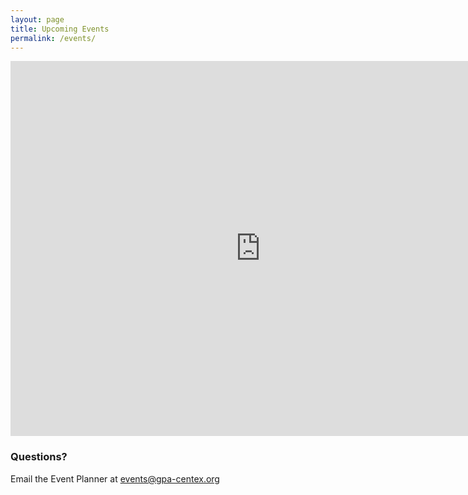 ```yaml
---
layout: page
title: Upcoming Events
permalink: /events/
---
```


<div class="text-center">
<div class="calendar-container">

<iframe src="https://www.google.com/calendar/embed?showTitle=0&amp;showNav=0&amp;showPrint=0&amp;showTabs=0&amp;showCalendars=0&amp;height=600&amp;wkst=1&amp;bgcolor=%23FFFFFF&amp;src=gpactoffice%40gmail.com&amp;color=%232952A3&amp;ctz=America%2FChicago"
  style=" border-width:0 "
  width="800"
  height="600"
  frameborder="0"
  scrolling="no">
</iframe>

</div>
</div>

### Questions?

Email the Event Planner at [events@gpa-centex.org](mailto:events@gpa-centex.org)
